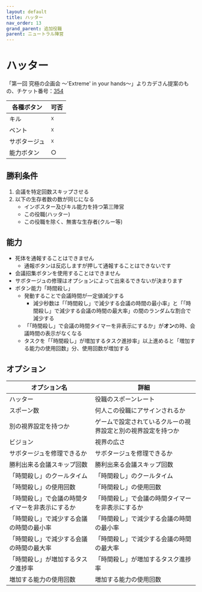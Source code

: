 ```yaml
---
layout: default
title: ハッター
nav_order: 13
grand_parent: 追加役職
parent: ニュートラル陣営
---
```


# ハッター

「第一回 究極の企画会  ～'Extreme' in your hands～」よりカデさん提案のもの、チケット番号：[354](https://github.com/yukieiji/ExtremeRoles/issues/354)

|  各種ボタン |  可否  |
| ---- | ---- |
|  キル  | ☓ |
|  ベント  | ☓ |
|  サボタージュ  | ☓ |
|  能力ボタン  | ○ |

## 勝利条件
1. 会議を特定回数スキップさせる
2. 以下の生存者数の数が同じになる
   - インポスター及びキル能力を持つ第三陣営
   - この役職(ハッター)
   - この役職を除く、無害な生存者(クルー等)

## 能力
- 死体を通報することはできません
  - 通報ボタンは反応しますが押して通報することはできないです
- 会議招集ボタンを使用することはできません
- サボタージュの修理はオプションによって出来るできないが決まります
- ボタン能力「時間殺し」
  - 発動することで会議時間が一定値減少する
    - 減少秒数は「「時間殺し」で減少する会議の時間の最小率」と「「時間殺し」で減少する会議の時間の最大率」の間のランダムな割合で減少する
  - 「「時間殺し」で会議の時間タイマーを非表示にするか」が**オン**の時、会議時間の表示がなくなる
  - タスクを「「時間殺し」が増加するタスク進捗率」以上進めると「増加する能力の使用回数」分、使用回数が増加する

## オプション

|  オプション名 |  詳細  |
| ---- | ---- |
|  ハッター  | 役職のスポーンレート |
|  スポーン数  | 何人この役職にアサインされるか |
|  別の視界設定を持つか  |  ゲームで設定されているクルーの視界設定と別の視界設定を持つか  |
|  ビジョン  |  視界の広さ  |
|  サボタージュを修理できるか  |  サボタージュを修理できるか  |
|  勝利出来る会議スキップ回数  |  勝利出来る会議スキップ回数  |
|  「時間殺し」のクールタイム  |  「時間殺し」のクールタイム  |
|  「時間殺し」の使用回数  |  「時間殺し」の使用回数  |
|  「時間殺し」で会議の時間タイマーを非表示にするか  |  「時間殺し」で会議の時間タイマーを非表示にするか  |
|  「時間殺し」で減少する会議の時間の最小率  |  「時間殺し」で減少する会議の時間の最小率  |
|  「時間殺し」で減少する会議の時間の最大率  |  「時間殺し」で減少する会議の時間の最大率  |
|  「時間殺し」が増加するタスク進捗率  |  「時間殺し」が増加するタスク進捗率  |
|  増加する能力の使用回数 | 増加する能力の使用回数 |
